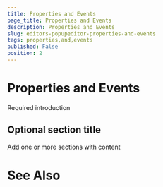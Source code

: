```yaml
---
title: Properties and Events
page_title: Properties and Events
description: Properties and Events
slug: editors-popupeditor-properties-and-events
tags: properties,and,events
published: False
position: 2
---
```


# Properties and Events



Required introduction

## Optional section title

Add one or more sections with content

# See Also
